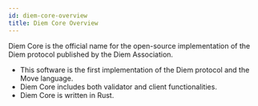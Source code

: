 ```yaml
---
id: diem-core-overview
title: Diem Core Overview
---
```


Diem Core is the official name for the open-source implementation of the Diem protocol published by the Diem Association.

* This software is the first implementation of the Diem protocol and the Move language.
* Diem Core includes both validator and client functionalities.
* Diem Core is written in Rust.
